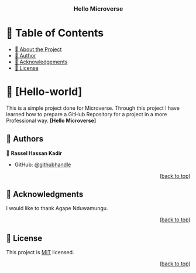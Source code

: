 <a name="readme-top"></a>

<!--
HOW TO USE:
This is an example of how you may give instructions on setting up your project locally.

Modify this file to match your project and remove sections that don't apply.

REQUIRED SECTIONS:
- Table of Contents
- About the Project
  - Built With
  - Live Demo
- Getting Started
- Authors
- Future Features
- Contributing
- Show your support
- Acknowledgements
- License

OPTIONAL SECTIONS:
- FAQ

After you're finished please remove all the comments and instructions!
-->

<div align="center">
  <h3><b>Hello Microverse</b></h3>
</div>

<!-- TABLE OF CONTENTS -->

# 📗 Table of Contents

- [📖 About the Project](#about-project)
- [👥 Author](#authors)
- [🙏 Acknowledgements](#acknowledgements)
- [📝 License](#license)

<!-- PROJECT DESCRIPTION -->
# 📖 [Hello-world] <a name="about-project"></a>
This is a simple project done for Microverse. Through this project I have learned how to prepare a GitHub Repository for a project in a more Professional way. 
**[Hello Microverse]** 


<!-- AUTHORS -->
## 👥 Authors <a name="authors"></a>
👤 **Rassel Hassan Kadir**

- GitHub: [@githubhandle](https://github.com/githubhandle)

<p align="right">(<a href="#readme-top">back to top</a>)</p>


<!-- ACKNOWLEDGEMENTS -->

## 🙏 Acknowledgments <a name="acknowledgements"></a>

I would like to thank Agape Nduwamungu.

<p align="right">(<a href="#readme-top">back to top</a>)</p>


<!-- LICENSE -->

## 📝 License <a name="license"></a>

This project is [MIT](./LICENSE) licensed.

<p align="right">(<a href="#readme-top">back to top</a>)</p>
